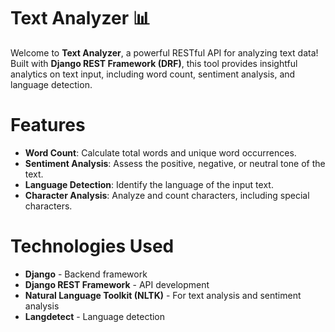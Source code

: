 # Text Analyzer 📊 
Welcome to **Text Analyzer**, a powerful RESTful API for analyzing text data! Built with **Django REST Framework (DRF)**, this tool provides insightful analytics on text input, including word count, sentiment analysis, and language detection.

# Features
- **Word Count**: Calculate total words and unique word occurrences.
- **Sentiment Analysis**: Assess the positive, negative, or neutral tone of the text.
- **Language Detection**: Identify the language of the input text.
- **Character Analysis**: Analyze and count characters, including special characters.

# Technologies Used
- **Django** - Backend framework
- **Django REST Framework** - API development
- **Natural Language Toolkit (NLTK)** - For text analysis and sentiment analysis
- **Langdetect** - Language detection
